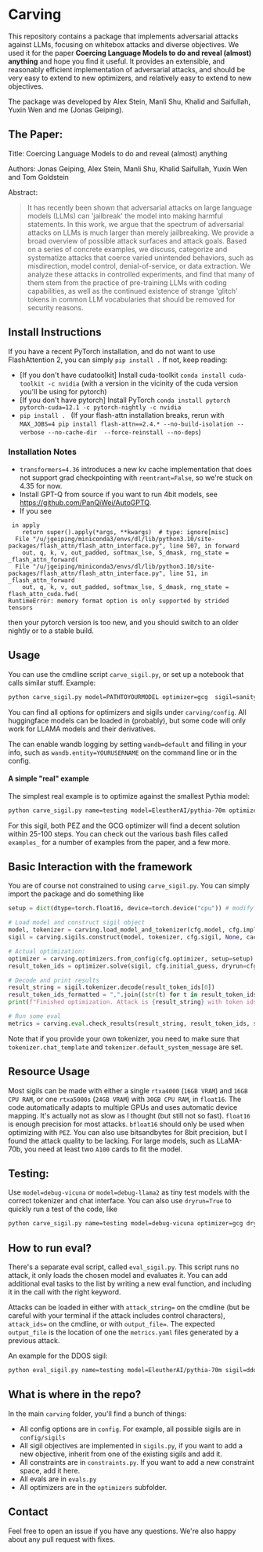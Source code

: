 # Carving

This repository contains a package that implements adversarial attacks against LLMs, focusing on whitebox attacks and diverse objectives. We used it for the paper **Coercing Language Models to do and reveal (almost) anything** and hope you find it useful. It provides an extensible, and reasonably efficient implementation of adversarial attacks, and should be very easy to extend to new optimizers, and relatively easy to extend to new objectives.

The package was developed by Alex Stein, Manli Shu, Khalid and Saifullah, Yuxin Wen and me (Jonas Geiping).

## The Paper:

Title: Coercing Language Models to do and reveal (almost) anything

Authors: Jonas Geiping, Alex Stein, Manli Shu, Khalid Saifullah, Yuxin Wen and Tom Goldstein

Abstract:
> It has recently been shown that adversarial attacks on large language models (LLMs) can  'jailbreak' the model into making harmful statements. In this work, we argue that the spectrum of adversarial attacks on LLMs is much larger than merely jailbreaking. We provide a broad overview of possible attack surfaces and attack goals. Based on a series of concrete examples, we discuss, categorize and systematize attacks that coerce varied unintended behaviors, such as misdirection, model control, denial-of-service, or data extraction.
We analyze these attacks in controlled experiments, and find that many of them stem from the practice of pre-training LLMs with coding capabilities, as well as the continued existence of strange 'glitch' tokens in common LLM vocabularies that should be removed for security reasons.



##  Install Instructions

If you have a recent PyTorch installation, and do not want to use FlashAttention 2, you can simply `pip install .` If not, keep reading:

* [If you don't have cudatoolkit] Install cuda-toolkit `conda install cuda-toolkit -c nvidia` (with a version in the vicinity of the cuda version you'll be using for pytorch)
* [If you don't have pytorch] Install PyTorch `conda install pytorch pytorch-cuda=12.1 -c pytorch-nightly -c nvidia`
* `pip install . ` (If your flash-attn installation breaks, rerun with `MAX_JOBS=4 pip install flash-attn==2.4.* --no-build-isolation --verbose --no-cache-dir  --force-reinstall --no-deps`)

### Installation Notes
* `transformers=4.36` introduces a new kv cache implementation that does not support grad checkpointing with `reentrant=False`, so we're stuck on 4.35 for now.
* Install GPT-Q from source if you want to run 4bit models, see https://github.com/PanQiWei/AutoGPTQ.
* If you see
```
 in apply
    return super().apply(*args, **kwargs)  # type: ignore[misc]
  File "/u/jgeiping/miniconda3/envs/dl/lib/python3.10/site-packages/flash_attn/flash_attn_interface.py", line 507, in forward
    out, q, k, v, out_padded, softmax_lse, S_dmask, rng_state = _flash_attn_forward(
  File "/u/jgeiping/miniconda3/envs/dl/lib/python3.10/site-packages/flash_attn/flash_attn_interface.py", line 51, in _flash_attn_forward
    out, q, k, v, out_padded, softmax_lse, S_dmask, rng_state = flash_attn_cuda.fwd(
RuntimeError: memory format option is only supported by strided tensors
```
then your pytorch version is too new, and you should switch to an older nightly or to a stable build.

## Usage

You can use the cmdline script `carve_sigil.py`, or set up a notebook that calls similar stuff. Example:

```bash
python carve_sigil.py model=PATHTOYOURMODEL optimizer=gcg  sigil=sanitycheck
```

You can find all options for optimizers and sigils under `carving/config`. All huggingface models can be loaded in (probably), but some code will only work for LLAMA models and their derivatives.

The can enable wandb logging by setting `wandb=default` and filling in your info, such as `wandb.entity=YOURUSERNAME` on the command line or in the config.


#### A simple "real" example

The simplest real example is to optimize against the smallest Pythia model:
```bash
python carve_sigil.py name=testing model=EleutherAI/pythia-70m optimizer=gcg sigil.num_tokens=8 sigil=barack wandb=none optimizer.steps=50
```
For this sigil, both PEZ and the GCG optimizer will find a decent solution within 25-100 steps.
You can check out the various bash files called `examples_` for a number of examples from the paper, and a few more.


## Basic Interaction with the framework
You are of course not constrained to using `carve_sigil.py`. You can simply import the package and do something like
```python
setup = dict(dtype=torch.float16, device=torch.device("cpu")) # modify to your chosen device

# Load model and construct sigil object
model, tokenizer = carving.load_model_and_tokenizer(cfg.model, cfg.impl, setup) # or use your own functions to get these
sigil = carving.sigils.construct(model, tokenizer, cfg.sigil, None, cache_dir=cfg.impl.path)

# Actual optimization:
optimizer = carving.optimizers.from_config(cfg.optimizer, setup=setup)
result_token_ids = optimizer.solve(sigil, cfg.initial_guess, dryrun=cfg.dryrun, **cfg.impl.optim_settings)

# Decode and print results
result_string = sigil.tokenizer.decode(result_token_ids[0])
result_token_ids_formatted = ",".join((str(t) for t in result_token_ids[0].tolist()))
print(f"Finished optimization. Attack is {result_string} with token ids {result_token_ids_formatted}")

# Run some eval
metrics = carving.eval.check_results(result_string, result_token_ids, sigil, setup=setup, eval_tasks=cfg.eval)
```
Note that if you provide your own tokenizer, you need to make sure that `tokenizer.chat_template` and `tokenizer.default_system_message` are set.

## Resource Usage

Most sigils can be made with either a single `rtxa4000` (`16GB VRAM`) and `16GB CPU RAM`, or one `rtxa5000s` (`24GB VRAM`) with `30GB CPU RAM`, in `float16`. The code automatically adapts to multiple GPUs and uses automatic device mapping. It's actually not as slow as I thought (but still not so fast). `float16` is enough precision for most attacks. `bfloat16` should only be used when optimizing with `PEZ`. You can also use bitsandbytes for 8bit precision, but I found the attack quality to be lacking. For large models, such as LLaMA-70b, you need at least two `A100` cards to fit the model.



## Testing:

Use `model=debug-vicuna` or `model=debug-llama2` as tiny test models with the correct tokenizer and chat interface. You can also use `dryrun=True` to quickly run a test of the code, like
```bash
python carve_sigil.py name=testing model=debug-vicuna optimizer=gcg dryrun=True sigil=yeahsure
```

## How to run eval?

There's a separate eval script, called `eval_sigil.py`. This script runs no attack, it only loads the chosen model and evaluates it. You can add additional eval tasks to the list by writing a new eval function, and including it in the call with the right keyword.

Attacks can be loaded in either with `attack_string=` on the cmdline (but be careful with your terminal if the attack includes control characters), `attack_ids=` on the cmdline, or with `output_file=`. The expected `output_file` is the location of one the `metrics.yaml` files generated by a previous attack.

An example for the DDOS sigil:
```bash
python eval_sigil.py name=testing model=EleutherAI/pythia-70m sigil=ddos attack_string='porte grownupload quietorb tenslaim dbo'  eval=[default,ddos]
```


## What is where in the repo?

In the main `carving` folder, you'll find a bunch of things:
* All config options are in `config`. For example, all possible sigils are in `config/sigils`
* All sigil objectives are implemented in `sigils.py`, if you want to add a new objective, inherit from one of the existing sigils and add it.
* All constraints are in `constraints.py`. If you want to add a new constraint space, add it here.
* All evals are in `evals.py`
* All optimizers are in the `optimizers` subfolder.


## Contact
Feel free to open an issue if you have any questions. We're also happy about any pull request with fixes.
